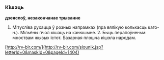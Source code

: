 ### Кішэць
**дзеяслоў, незакончанае трыванне**

1. Мітусліва рухацца ў розных напрамках (пра вялікую колькасць каго-н.). Мільёны пчол кішаць на канюшыне. 2. Быць перапоўненьм мноствам жывых істот. Базарная плошча кішэла народам.

<a rel="author">[http://rv-blr.com/](http://rv-blr.com/slounik.jsp?letterId=0&maskId=0&pageId=1404)</a>
